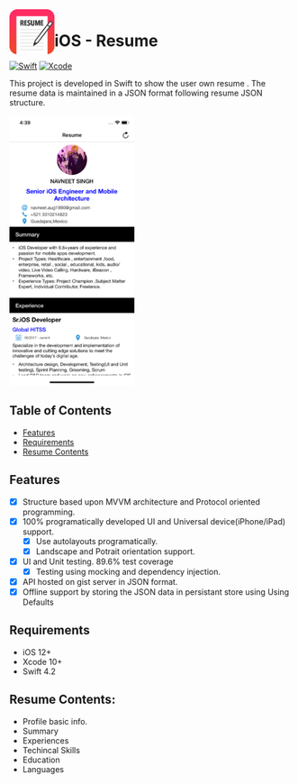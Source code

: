 <img align="left" width="80" height="80" src="https://github.com/navneet1990/Resume/blob/master/Resume/Resources/Assets.xcassets/AppIcon.appiconset/appLogo83%402x.png" alt="iOS resume application project app icon">

# iOS - Resume 

[![Swift](https://img.shields.io/badge/Swift-4.2-orange.svg)](https://swift.org)
[![Xcode](https://img.shields.io/badge/Xcode-10.1-blue.svg)](https://developer.apple.com/xcode)

This project is developed  in Swift to show the user own resume .
The resume data is maintained in a JSON format following resume JSON structure.

<img height="480" src="https://github.com/navneet1990/Resume/blob/master/Resume/Resources/DemoScreenshot/screenShot.png" alt="demo of resume">

## Table of Contents

- [Features](#features)
- [Requirements](#requirements)
- [Resume Contents](#resume)

## Features

- [x] Structure based upon MVVM architecture and Protocol oriented programming.
- [x] 100% programatically developed UI and Universal device(iPhone/iPad) support.
    - [x] Use autolayouts programatically.
    - [x] Landscape and Potrait orientation support.
- [x] UI and Unit testing. 89.6%  test coverage
    - [x] Testing using mocking and dependency injection.
- [x] API hosted on gist server in JSON format.
- [x] Offline support by storing the JSON data in persistant store using Using Defaults

## Requirements

- iOS 12+
- Xcode 10+
- Swift 4.2

## Resume Contents:
-  Profile basic info.
-  Summary
-  Experiences
-  Techincal Skills
-  Education
-  Languages

